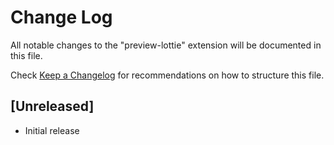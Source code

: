 # Change Log

All notable changes to the "preview-lottie" extension will be documented in this file.

Check [Keep a Changelog](http://keepachangelog.com/) for recommendations on how to structure this file.

## [Unreleased]

- Initial release